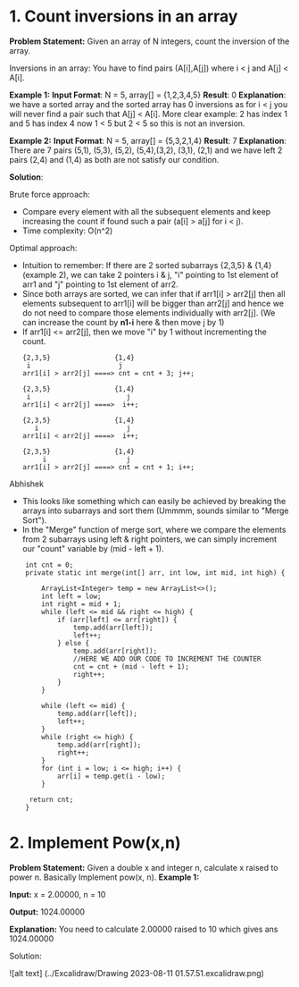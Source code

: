 # 1.  Count inversions in an array
**Problem Statement:** Given an array of N integers, count the inversion of the array.

Inversions in an array: You have to find pairs (A[i],A[j])  where  i < j and A[j] < A[i].

**Example 1:**
**Input Format**: N = 5, array[] = {1,2,3,4,5}
**Result**: 0
**Explanation**: we have a sorted array and the sorted array has 0 inversions as for i < j you will never find a pair such that A[j] < A[i]. More clear example: 2 has index 1 and 5 has index 4 now 1 < 5 but 2 < 5 so this is not an inversion.

**Example 2:**
**Input Format**: N = 5, array[] = {5,3,2,1,4}
**Result**: 7
**Explanation**: There are 7 pairs (5,1), (5,3), (5,2), (5,4),(3,2), (3,1), (2,1) and we have left 2 pairs (2,4) and (1,4) as both are not satisfy our condition.


**Solution**:

Brute force approach:
- Compare every element with all the subsequent elements and keep increasing the count if found such a pair (a[i] > a[j] for i < j).
- Time complexity: O(n^2)

Optimal approach:
- Intuition to remember: If there are 2 sorted subarrays {2,3,5} & {1,4} (example 2), we can take 2 pointers i & j, "i" pointing to 1st element of arr1 and "j" pointing to 1st element of arr2.
- Since both arrays are sorted, we can infer that if arr1[i] > arr2[j] then all elements subsequent to arr1[i] will be bigger than arr2[j] and hence we do not need to compare those elements individually with arr2[j]. (We can increase the count by **n1-i** here & then move j by 1)
- If arr1[i] <= arr2[j], then we move "i" by 1 without incrementing the count.
  ```
  {2,3,5}                {1,4}
   i                      j
  arr1[i] > arr2[j] ====> cnt = cnt + 3; j++;
   
  {2,3,5}                {1,4}
   i                        j
  arr1[i] < arr2[j] ====>  i++;
    
  {2,3,5}                {1,4}
     i                      j
  arr1[i] < arr2[j] ====>  i++;
    
  {2,3,5}                {1,4}
       i                    j
  arr1[i] > arr2[j] ====> cnt = cnt + 1; i++;
  ```
Abhishek
  - This looks like something which can easily be achieved by breaking the arrays into subarrays and sort them (Ummmm, sounds similar to "Merge Sort").
  - In the "Merge" function of merge sort, where we compare the elements from 2 subarrays using left & right pointers, we can simply increment our "count" variable by (mid - left + 1).
```
    int cnt = 0;
    private static int merge(int[] arr, int low, int mid, int high) {

        ArrayList<Integer> temp = new ArrayList<>();
        int left = low;
        int right = mid + 1; 
        while (left <= mid && right <= high) {
            if (arr[left] <= arr[right]) {
                temp.add(arr[left]);
                left++;
            } else {
                temp.add(arr[right]);
                //HERE WE ADD OUR CODE TO INCREMENT THE COUNTER
                cnt = cnt + (mid - left + 1);
                right++;
            }
        }
        
        while (left <= mid) {
            temp.add(arr[left]);
            left++;
        }
        while (right <= high) {
            temp.add(arr[right]);
            right++;
        }
        for (int i = low; i <= high; i++) {
            arr[i] = temp.get(i - low);
        }

     return cnt;
    }
```
# 2.  Implement Pow(x,n)
**Problem Statement:** Given a double x and integer n, calculate x raised to power n. Basically Implement pow(x, n).
**Example 1:**

**Input:** x = 2.00000, n = 10

**Output:** 1024.00000

**Explanation:** You need to calculate 2.00000 raised to 10 which gives ans 1024.00000

Solution:

![alt text] (../Excalidraw/Drawing 2023-08-11 01.57.51.excalidraw.png)
